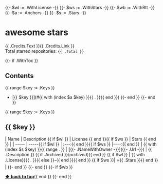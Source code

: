 {{- $wl := .WithLicense -}}
{{- $ws := .WithStars -}}
{{- $wb := .WithBtt -}}
{{- $a := .Anchors -}}
{{- $s := .Stars -}}
# awesome stars

{{ .Credits.Text }}{{ .Credits.Link }}  
Total starred repositories: `{{ .Total }}`

{{- if .WithToc }}
## Contents
{{ range $key := .Keys }}
  - [{{ $key }}](#{{ with (index $a $key) }}{{ . }}{{ end }})
{{- end }}
{{- end }}


{{ range $key := .Keys }}
## {{ $key }}
| Name  | Description {{ if $wl }} | License {{ end }}{{ if $ws }} | Stars {{ end }} |
| ----- | -----{{ if $wl }} | :---:{{ end }}{{ if $ws }} |----:{{ end }} |
{{ with (index $s $key) }}{{ range . }}
| [{{- .NameWithOwner -}}]({{- .Url -}}) | {{ .Description }} {{ if .Archived }}(*archived*){{ end }} {{ if $wl }} | {{ with .License}}{{ . }}{{ else }}-{{ end }}{{ end }} {{ if $ws }}| ⭐️{{ .Stars }}{{ end }} |
{{- end }}
{{- end }}
{{- if $wb }} 

**[⬆ back to top](#contents)**{{ end }}
{{- end }}
